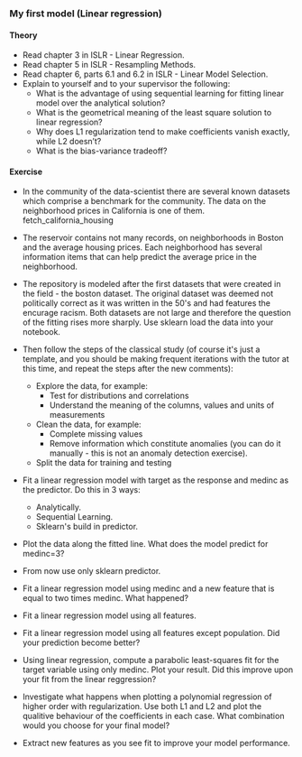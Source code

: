 ### My first model (Linear regression)
#### Theory
 - Read chapter 3 in ISLR - Linear Regression.
 - Read chapter 5 in ISLR - Resampling Methods.
 - Read chapter 6, parts 6.1 and 6.2 in ISLR - Linear Model Selection. 
 - Explain to yourself and to your supervisor the following:
    - What is the advantage of using sequential learning for fitting linear model over the analytical solution?
    - What is the geometrical meaning of the least square solution to linear regression?
    - Why does L1 regularization tend to make coefficients vanish exactly, while L2 doesn’t?
    - What is the bias-variance tradeoff?
#### Exercise
 - In the community of the data-scientist there are several known datasets which comprise a benchmark for the community. The data on the neighborhood prices in California is one of them.
 fetch_california_housing
 - The reservoir contains not many records, on neighborhoods in Boston and the average housing prices. Each neighborhood has several information items that can help predict the average price in the neighborhood.
 - The repository is modeled after  the first datasets that were created in the field - the boston dataset. The original dataset was deemed not politically correct as it was written in the 50's and had features the encurage racism.
   Both datasets are not large and therefore the question of the fitting rises more sharply. Use sklearn load the data into your notebook.

 - Then follow the steps of the classical study (of course it's just a template, and you should be making frequent iterations with the tutor at this time, and repeat the steps after the new comments):
     - Explore the data, for example:
         - Test for distributions and correlations
         - Understand the meaning of the columns, values and units of measurements
      - Clean the data, for example:
         - Complete missing values
         - Remove information which constitute anomalies (you can do it manually - this is not an anomaly detection exercise).
     - Split the data for training and testing
  
  - Fit a linear regression model with target as the response and medinc as the predictor. Do this in 3 ways:
     - Analytically.
     - Sequential Learning.
     - Sklearn's build in predictor.
  - Plot the data along the fitted line. What does the model predict for medinc=3?
   - From now use only sklearn predictor.
   - Fit a linear regression model using medinc and a new feature that is equal to two times medinc. What happened?
   - Fit a linear regression model using all features.
   - Fit a linear regression model using all features except population. Did your prediction become better?
   - Using linear regression, compute a parabolic least-squares fit for the target variable using only medinc. Plot your result. Did this improve upon your fit from the linear reggression?
   - Investigate what happens when plotting a polynomial regression of higher order with regularization. Use both L1 and L2 and plot the qualitive behaviour of the coefficients in each case. What combination would you choose for your final model?
   - Extract new features as you see fit to improve your model performance.
